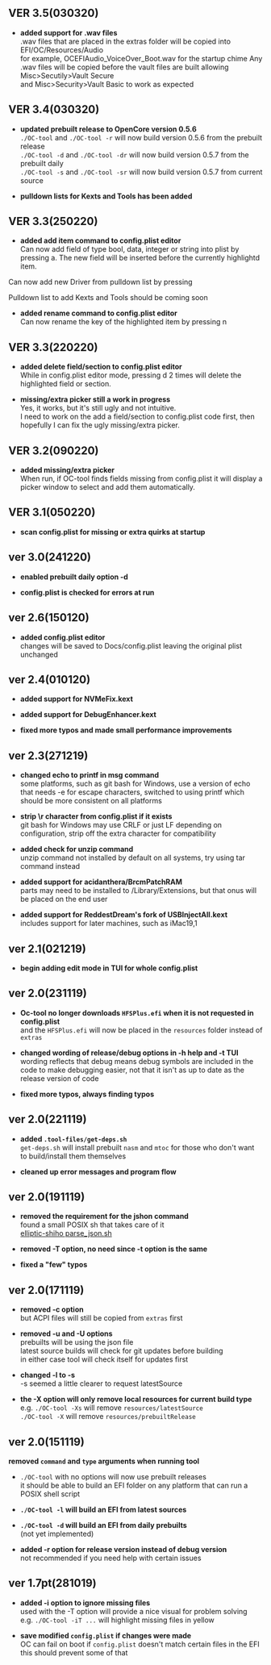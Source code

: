 ## VER 3.5(030320)  
- **added support for .wav files**  
.wav files that are placed in the extras folder will be copied into EFI/OC/Resources/Audio  
for example, OCEFIAudio_VoiceOver_Boot.wav  for the startup chime
Any .wav files will be copied before the vault files are built allowing Misc>Secutily>Vault Secure  
and Misc>Security>Vault Basic to work as expected  

## VER 3.4(030320)  
- **updated prebuilt release to OpenCore version 0.5.6**  
`./OC-tool` and `./OC-tool -r` will now build version 0.5.6 from the prebuilt release  
`./OC-tool -d` and `./OC-tool -dr` will now build version 0.5.7 from the prebuilt daily  
`./OC-tool -s` and `./OC-tool -sr` will now build version 0.5.7 from current source  

- **pulldown lists for Kexts and Tools has been added**  

## VER 3.3(250220)  
- **added add item command to config.plist editor**  
Can now add field of type bool, data, integer or string into plist by pressing a.  The new field will be inserted before the currently highlightd item.  

Can now add new Driver from pulldown list by pressing   

Pulldown list to add Kexts and Tools should be coming soon  

- **added rename command to config.plist editor**  
Can now rename the key of the highlighted item by pressing n  

## VER 3.3(220220)  
- **added delete field/section to config.plist editor**  
While in config.plist editor mode, pressing d 2 times will delete the highlighted field or section.  

- **missing/extra picker still a work in progress**  
Yes, it works, but it's still ugly and not intuitive.  
I need to work on the add a field/section to config.plist code first, then hopefully I can fix the ugly missing/extra picker.  

## VER 3.2(090220)  
- **added missing/extra picker**  
When run, if OC-tool finds fields missing from config.plist it will display a picker window to select and add them automatically.  

## VER 3.1(050220)  
- **scan config.plist for missing or extra quirks at startup**  

## ver 3.0(241220)  
- **enabled prebuilt daily option -d**  

- **config.plist is checked for errors at run**  

## ver 2.6(150120)  
- **added config.plist editor**  
changes will be saved to Docs/config.plist leaving the original plist unchanged  

## ver 2.4(010120)  
- **added support for NVMeFix.kext**  

- **added support for DebugEnhancer.kext**  

- **fixed more typos and made small performance improvements**  

## ver 2.3(271219)  
- **changed echo to printf in msg command**  
some platforms, such as git bash for Windows, use a version of echo that needs -e for escape characters, switched to using printf which should be more consistent on all platforms  

- **strip \r character from config.plist if it exists**  
git bash for Windows may use CRLF or just LF depending on configuration, strip off the extra character for compatibility  

- **added check for unzip command**  
unzip command not installed by default on all systems, try using tar command instead  

- **added support for acidanthera/BrcmPatchRAM**  
parts may need to be installed to /Library/Extensions, but that onus will be placed on the end user  

- **added support for ReddestDream's fork of USBInjectAll.kext**  
includes support for later machines, such as iMac19,1  

## ver 2.1(021219)  
- **begin adding edit mode in TUI for whole config.plist**  

## ver 2.0(231119)  
- **Oc-tool no longer downloads `HFSPlus.efi` when it is not requested in config.plist**  
and the `HFSPlus.efi` will now be placed in the `resources` folder instead of `extras`  

- **changed wording of release/debug options in -h help and -t TUI**  
wording reflects that debug means debug symbols are included in the code to make debugging easier, not that it isn't as up to date as the release version of code  

- **fixed more typos, always finding typos**  

## ver 2.0(221119)  
- **added `.tool-files/get-deps.sh`**  
`get-deps.sh` will install prebuilt `nasm` and `mtoc` for those who don't want to build/install them themselves  

- **cleaned up error messages and program flow**  

## ver 2.0(191119)  
- **removed the requirement for the jshon command**  
found a small POSIX sh that takes care of it  
[elliptic-shiho parse_json.sh](https://gist.github.com/elliptic-shiho/45698491e1f3a0ba51f4c2e81d0fcfa4)  

- **removed -T option, no need since -t option is the same**  

- **fixed a "few" typos**  


## ver 2.0(171119)  
- **removed -c option**  
but ACPI files will still be copied from `extras` first  

- **removed -u and -U options**  
prebuilts will be using the json file  
latest source builds will check for git updates before building  
in either case tool will check itself for updates first  

- **changed -l to -s**  
-s seemed a little clearer to request latestSource  

- **the -X option will only remove local resources for current build type**  
e.g. `./OC-tool -Xs` will remove `resources/latestSource`  
`./OC-tool -X` will remove `resources/prebuiltRelease`  


## ver 2.0(151119)  
**removed `command` and `type` arguments when running tool**  
- `./OC-tool` with no options will now use prebuilt releases  
it should be able to build an EFI folder on any platform that can run a POSIX shell script  

- **`./OC-tool -l` will build an EFI from latest sources**  

- **`./OC-tool -d` will build an EFI from daily prebuilts**  
(not yet implemented)  

- **added -r option for release version instead of debug version**  
not recommended if you need help with certain issues  


## ver 1.7pt(281019)  
- **added -i option to ignore missing files**  
used with the -T option will provide a nice visual for problem solving  
e.g. `./OC-tool -iT ...` will highlight missing files in yellow  

- **save modified `config.plist` if changes were made**  
OC can fail on boot if `config.plist` doesn't match certain files in the EFI  
this should prevent some of that  


